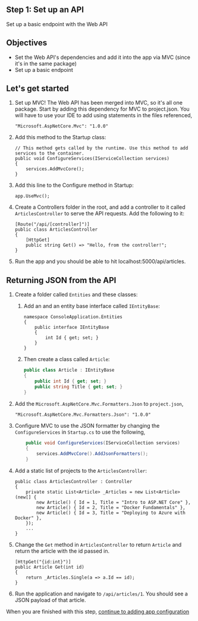 ## Step 1: Set up an API
Set up a basic endpoint with the Web API

## Objectives
- Set the Web API's dependencies and add it into the app via MVC (since it's in the same package)
- Set up a basic endpoint

## Let's get started

1. Set up MVC! The Web API has been merged into MVC, so it's all one package. Start by adding this dependency for MVC to project.json. You will have to use your IDE to add using statements in the files referenced,

    ```
    "Microsoft.AspNetCore.Mvc": "1.0.0"
    ```

2. Add this method to the Startup class:

    ```
    // This method gets called by the runtime. Use this method to add services to the container.
    public void ConfigureServices(IServiceCollection services)
    {
        services.AddMvcCore();
    }
    ```

3. Add this line to the Configure method in Startup:

    ```
    app.UseMvc();
    ```

4. Create a Controllers folder in the root, and add a controller to it called `ArticlesController` to serve the API requests. Add the following to it:

    ```
    [Route("/api/[controller]")]
    public class ArticlesController
    {
        [HttpGet]
        public string Get() => "Hello, from the controller!";
    }
    ```

5. Run the app and you should be able to hit localhost:5000/api/articles.

## Returning JSON from the API

1. Create a folder called `Entities` and these classes:

    1. Add an  and an entity base interface called `IEntityBase`:

        ```
        namespace ConsoleApplication.Entities
        {
            public interface IEntityBase
            {
                int Id { get; set; }
            }
        }
        ```

    1. Then create a class called `Article`:

        ```C#
        public class Article : IEntityBase
        {
            public int Id { get; set; }
            public string Title { get; set; }
        }
        ```

  2. Add the `Microsoft.AspNetCore.Mvc.Formatters.Json` to `project.json`,

        `"Microsoft.AspNetCore.Mvc.Formatters.Json": "1.0.0"`    

  3. Configure MVC to use the JSON formatter by changing the `ConfigureServices` in `Startup.cs` to use the following,
    
        ```C#
            public void ConfigureServices(IServiceCollection services)
            {
                services.AddMvcCore().AddJsonFormatters();
            }
        ``` 

  4. Add a static list of projects to the `ArticlesController`:

        ```
        public class ArticlesController : Controller
        {
            private static List<Article> _Articles = new List<Article>(new[] {
                new Article() { Id = 1, Title = "Intro to ASP.NET Core" },
                new Article() { Id = 2, Title = "Docker Fundamentals" },
                new Article() { Id = 3, Title = "Deploying to Azure with Docker" },
            });
            ...
        }

        ```   

  5. Change the `Get` method in `ArticlesController` to return `Article` and return the article with the id passed in.

        ```
        [HttpGet("{id:int}")]
        public Article Get(int id)
        {
            return _Articles.Single(a => a.Id == id);
        }
        ```

  6. Run the application and navigate to `/api/articles/1`. You should see a JSON payload of that article.


When you are finished with this step, [continue to adding app configuration](https://github.com/Wyntuition/aspnetcore-workshop-kit/tree/master/02-AppConfiguration)
